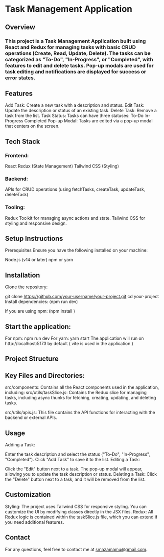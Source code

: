 

# Task Management Application
## Overview
### This project is a Task Management Application built using React and Redux for managing tasks with basic CRUD operations (Create, Read, Update, Delete). The tasks can be categorized as "To-Do", "In-Progress", or "Completed", with features to edit and delete tasks. Pop-up modals are used for task editing and notifications are displayed for success or error states.

## Features
 Add Task: Create a new task with a description and status.
 Edit Task: Update the description or status of an existing task.
 Delete Task: Remove a task from the list.
 Task Status: Tasks can have three statuses:
  To-Do
  In-Progress
  Completed
 Pop-up Modal: Tasks are edited via a pop-up modal that centers on the screen.
## Tech Stack
### Frontend:

 React
 Redux (State Management)
 Tailwind CSS (Styling)
### Backend:

 APIs for CRUD operations (using fetchTasks, createTask, updateTask, deleteTask)
### Tooling:

 Redux Toolkit for managing async actions and state.
 Tailwind CSS for styling and responsive design.
## Setup Instructions
 Prerequisites
 Ensure you have the following installed on your machine:

 Node.js (v14 or later)
 npm or yarn
## Installation
 Clone the repository:

 git clone https://github.com/your-username/your-project.git
 cd your-project
 Install dependencies: (npm run dev)

 If you are using npm: (npm install )

## Start the application:

For npm: npm run dev
For yarn: yarn start
The application will run on http://localhost:5173 by default ( vite is used in the application )

## Project Structure

## Key Files and Directories:
 src/components: Contains all the React components used in the application, including:
 src/utils/taskSlice.js: Contains the Redux slice for managing tasks, including async thunks for fetching, creating, updating, and deleting tasks.

 src/utils/apis.js: This file contains the API functions for interacting with the backend or external APIs.

## Usage
 Adding a Task:

  Enter the task description and select the status ("To-Do", "In-Progress", "Completed").
  Click "Add Task" to save it to the list.
 Editing a Task:

  Click the "Edit" button next to a task.
  The pop-up modal will appear, allowing you to update the task description or status.
 Deleting a Task:
  Click the "Delete" button next to a task, and it will be removed from the list.
## Customization
Styling: The project uses Tailwind CSS for responsive styling. You can customize the UI by modifying classes directly in the JSX files.
Redux: All Redux logic is contained within the taskSlice.js file, which you can extend if you need additional features.

## Contact
For any questions, feel free to contact me at smazamamu@gmail.com.
